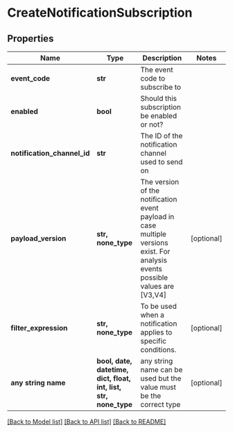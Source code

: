 # CreateNotificationSubscription


## Properties
Name | Type | Description | Notes
------------ | ------------- | ------------- | -------------
**event_code** | **str** | The event code to subscribe to | 
**enabled** | **bool** | Should this subscription be enabled or not? | 
**notification_channel_id** | **str** | The ID of the notification channel used to send on | 
**payload_version** | **str, none_type** | The version of the notification event payload in case multiple versions exist. For analysis events possible values are [V3,V4] | [optional] 
**filter_expression** | **str, none_type** | To be used when a notification applies to specific conditions. | [optional] 
**any string name** | **bool, date, datetime, dict, float, int, list, str, none_type** | any string name can be used but the value must be the correct type | [optional]

[[Back to Model list]](../README.md#documentation-for-models) [[Back to API list]](../README.md#documentation-for-api-endpoints) [[Back to README]](../README.md)


